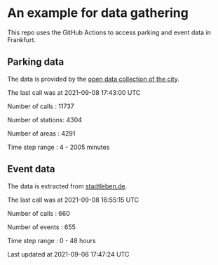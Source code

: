 # An example for data gathering

This repo uses the GitHub Actions to access parking and event data in Frankfurt.

## Parking data
The data is provided by the [open data collection of the city](https://www.offenedaten.frankfurt.de/).

The last call was at 2021-09-08 17:43:00 UTC

Number of calls   : 11737

Number of stations:  4304

Number of areas   :  4291

Time step range   :     4 -  2005 minutes


## Event data
The data is extracted from [stadtleben.de](https://stadtleben.de/frankfurt/).

The last call was at 2021-09-08 16:55:15 UTC

Number of calls   : 660

Number of events  : 655

Time step range   :   0 -  48 hours


Last updated at 2021-09-08 17:47:24 UTC
